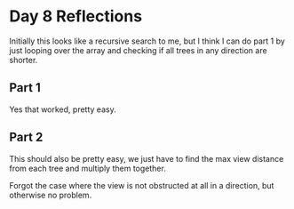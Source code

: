 # Day 8 Reflections

Initially this looks like a recursive search to me, 
but I think I can do part 1 by just looping over the array and checking if all trees in any direction are shorter.

## Part 1
Yes that worked, pretty easy.

## Part 2
This should also be pretty easy, we just have to find the max view distance from each tree and multiply them together.

Forgot the case where the view is not obstructed at all in a direction, but otherwise no problem.